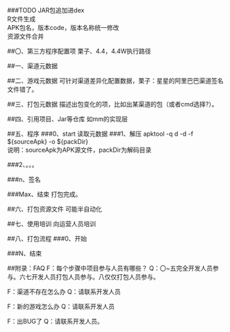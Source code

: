 ###TODO
JAR包追加进dex  
R文件生成  
APK包名，版本code，版本名称统一修改  
资源文件合并

##〇、第三方程序配置项
栗子、4.4，4.4W执行路径

##一、渠道元数据

##二、游戏元数据
可针对渠道差异化配置数据，栗子：星星的阿里巴巴渠道签名文件错了。

##三、打包元数据
描述出包变化的项，比如出某渠道的包（或者cmd选择?）。

##四、引用项目、Jar等仓库
如mm的实现层

##五、程序
###0、start
读取元数据
###1、解压
apktool -q d -d -f ${sourceApk} -o ${packDir}  
说明：sourceApk为APK源文件，packDir为解码目录

###2、。。。

###n、签名

###Max、结束
打包完成。

##六、打包资源文件
可能半自动化

##七、使用培训
向运营人员培训

##八、打包流程
###0、开始

###N、结束

##附录：FAQ
F：每个步骤中项目参与人员有哪些？
Q：〇~五完全开发人员参与。六七开发人员打包人员参与。八仅仅打包人员参与。
  
F：渠道不存在怎么办
Q：请联系开发人员
  
F：新的游戏怎么办
Q：请联系开发人员
  
F：出BUG了
Q：请联系开发人员。
